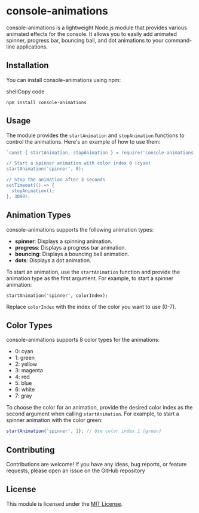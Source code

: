 
# console-animations

console-animations is a lightweight Node.js module that provides various animated effects for the console. It allows you to easily add animated spinner, progress bar, bouncing ball, and dot animations to your command-line applications.

## Installation

You can install console-animations using npm:

shellCopy code

`npm install console-animations` 

## Usage

The module provides the `startAnimation` and `stopAnimation` functions to control the animations. Here's an example of how to use them:

```js
`const { startAnimation, stopAnimation } = require('console-animations');

// Start a spinner animation with color index 0 (cyan)
startAnimation('spinner', 0);

// Stop the animation after 3 seconds
setTimeout(() => {
  stopAnimation();
}, 3000);
```

## Animation Types

console-animations supports the following animation types:

-   **spinner**: Displays a spinning animation.
-   **progress**: Displays a progress bar animation.
-   **bouncing**: Displays a bouncing ball animation.
-   **dots**: Displays a dot animation.

To start an animation, use the `startAnimation` function and provide the animation type as the first argument. For example, to start a spinner animation:

`startAnimation('spinner', colorIndex);` 

Replace `colorIndex` with the index of the color you want to use (0-7).

## Color Types

console-animations supports 8 color types for the animations:

-   0: cyan
-   1: green
-   2: yellow
-   3: magenta
-   4: red
-   5: blue
-   6: white
-   7: gray

To choose the color for an animation, provide the desired color index as the second argument when calling `startAnimation`. For example, to start a spinner animation with the color green:

```js
startAnimation('spinner', 1); // Use color index 1 (green)
```

## Contributing

Contributions are welcome! If you have any ideas, bug reports, or feature requests, please open an issue on the GitHub repository

## License

This module is licensed under the [MIT License](https://opensource.org/licenses/MIT).
